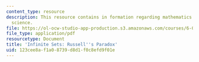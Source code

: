 ```yaml
---
content_type: resource
description: This resource contains in formation regarding mathematics for computer
  science.
file: https://ol-ocw-studio-app-production.s3.amazonaws.com/courses/6-042j-mathematics-for-computer-science-spring-2015/123cee8af1a08739d8d1f0c8efd9f01e_MIT6_042JS16_RussellsParad.pdf
file_type: application/pdf
resourcetype: Document
title: 'Infinite Sets: Russell''s Paradox'
uid: 123cee8a-f1a0-8739-d8d1-f0c8efd9f01e
---
```

